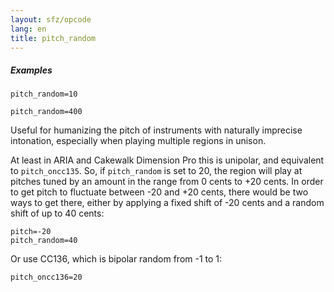 ```yaml
---
layout: sfz/opcode
lang: en
title: pitch_random
---
```

##### Examples

```
pitch_random=10

pitch_random=400
```

Useful for humanizing the pitch of instruments with naturally imprecise
intonation, especially when playing multiple regions in unison.

At least in ARIA and Cakewalk Dimension Pro this is unipolar,
and equivalent to `pitch_oncc135`. So, if `pitch_random` is set to 20,
the region will play at pitches tuned by an amount in the range
from 0 cents to +20 cents. In order to get pitch to fluctuate
between -20 and +20 cents, there would be two ways to get there, either by
applying a fixed shift of -20 cents and a random shift of up to 40 cents:

```
pitch=-20
pitch_random=40
```

Or use CC136, which is bipolar random from -1 to 1:

```
pitch_oncc136=20
```
